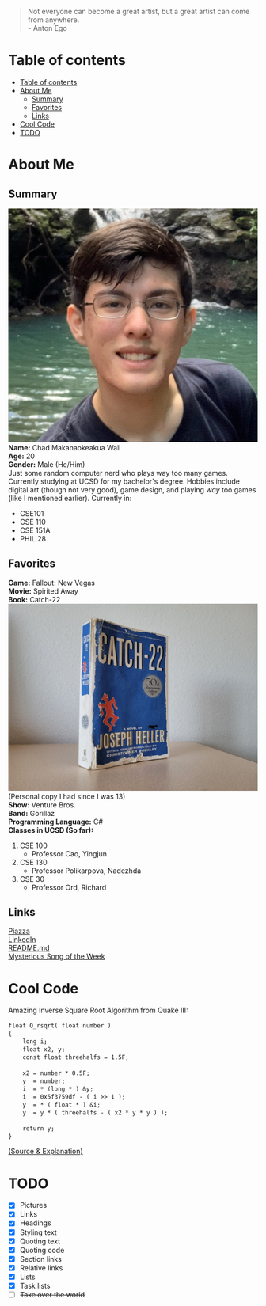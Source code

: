 >  Not everyone can become a great artist, but a great artist can come from anywhere.  
\- Anton Ego

# Table of contents
- [Table of contents](#table-of-contents)
- [About Me](#about-me)
  - [Summary](#summary)
  - [Favorites](#favorites)
  - [Links](#links)
- [Cool Code](#cool-code)
- [TODO](#todo)

# About Me
## Summary
![My Headshot](/pictures/headshot.png)  
**Name:** Chad Makanaokeakua Wall  
**Age:** 20  
**Gender:** Male (He/Him)  
Just some random computer nerd who plays way too many games. Currently studying at UCSD for my bachelor's degree. Hobbies include digital art (though not very good), game design, and playing *way* too games (like I mentioned earlier). Currently in:  
* CSE101
* CSE 110
* CSE 151A
* PHIL 28  

## Favorites
**Game:** Fallout: New Vegas  
**Movie:** Spirited Away  
**Book:** Catch-22  
![Personal Copy](/pictures/fav_book.jpg)  
(Personal copy I had since I was 13)  
**Show:** Venture Bros.  
**Band:** Gorillaz  
**Programming Language:** C#  
**Classes in UCSD (So far):**  
1. CSE 100
   - Professor Cao, Yingjun
2. CSE 130
   - Professor Polikarpova, Nadezhda
3. CSE 30
   - Professor Ord, Richard  

## Links
[Piazza](https://piazza.com/careers/dashboard#/my_profile/jml95fggn794yz)  
[LinkedIn](https://www.linkedin.com/in/chad-wall-072131194/)  
[README.md](/README.md)  
[Mysterious Song of the Week](https://www.youtube.com/watch?v=Yw6u6YkTgQ4)  
# Cool Code
Amazing Inverse Square Root Algorithm from Quake III:  
```
float Q_rsqrt( float number )
{
    long i;
    float x2, y;
    const float threehalfs = 1.5F;

    x2 = number * 0.5F;
    y  = number;
    i  = * (long * ) &y;
    i  = 0x5f3759df - ( i >> 1 );
    y  = * ( float * ) &i;
    y  = y * ( threehalfs - ( x2 * y * y ) );

    return y;
}
```  
[(Source & Explanation)](https://www.youtube.com/watch?v=p8u_k2LIZyo)  

# TODO
- [x] Pictures
- [x] Links
- [x] Headings
- [x] Styling text
- [x] Quoting text
- [x] Quoting code
- [x] Section links
- [x] Relative links
- [x] Lists
- [x] Task lists
- [ ] ~~Take over the world~~  